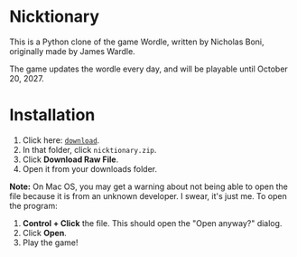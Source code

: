 # Nicktionary

This is a Python clone of the game Wordle, written by Nicholas Boni, originally made by James Wardle.

The game updates the wordle every day, and will be playable until October 20, 2027.

# Installation

1. Click here: [`download`](https://github.com/shmaller/nicktionary/tree/main/download).
2. In that folder, click `nicktionary.zip`.
3. Click **Download Raw File**.
4. Open it from your downloads folder.

**Note:** On Mac OS, you may get a warning about not being able to open the file because it is from an unknown developer. I swear, it's just me. To open the program:

1. **Control + Click** the file. This should open the "Open anyway?" dialog.
2. Click **Open**.
3. Play the game!

